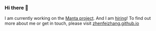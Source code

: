 ### Hi there 👋

<!--
**zhenfeizhang/zhenfeizhang** is a ✨ _special_ ✨ repository because its `README.md` (this file) appears on your GitHub profile.

Here are some ideas to get you started:

- 🔭 I’m currently working on ...
- 🌱 I’m currently learning ...
- 👯 I’m looking to collaborate on ...
- 🤔 I’m looking for help with ...
- 💬 Ask me about ...
- 📫 How to reach me: ...
- 😄 Pronouns: ...
- ⚡ Fun fact: ...
-->

I am currently working on the [Manta project](https://github.com/Manta-Network/).
And I am [hiring](https://www.linkedin.com/jobs/view/2460670356/)! 
To find out more about me or get in touch, please visit
[zhenfeizhang.github.io](zhenfeizhang.github.io)
